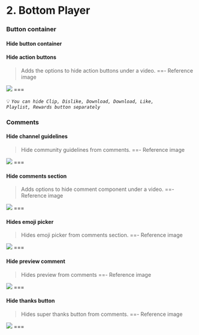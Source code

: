 # 2. Bottom Player</summary>

### Button container

#### Hide button container

#### Hide action buttons
>Adds the options to hide action buttons under a video.
==- Reference image
<img src="https://raw.githubusercontent.com/kazimmt/RVX-Features/website/assets/youtube/bottom-player/hide-button-container.jpg" >
===

💡 <code><i>You can hide Clip, Dislike, Download, Download, Like, Playlist, Rewards button separately</i></code>

### Comments

#### Hide channel guidelines
>Hide community guidelines from comments.
==- Reference image
<img src="https://raw.githubusercontent.com/kazimmt/RVX-Features/website/assets/youtube/bottom-player/hide-channel-guidelines.jpg" >
===

#### Hide comments section
>Adds options to hide comment component under a video.
==- Reference image
<img src="https://raw.githubusercontent.com/kazimmt/RVX-Features/website/assets/youtube/bottom-player/hide-comment-section.jpg" >
===

#### Hides emoji picker
>Hides emoji picker from comments section.
==- Reference image
<img src="https://raw.githubusercontent.com/kazimmt/RVX-Features/website/assets/youtube/bottom-player/Hide-Emoji-Picker.jpg" >
===

#### Hide preview comment
>Hides preview from comments
==- Reference image
<img src="https://raw.githubusercontent.com/kazimmt/RVX-Features/website/assets/youtube/bottom-player/hide-preview-comment.jpg" >
===

#### Hide thanks button
>Hides super thanks button from comments.
==- Reference image
<img src="https://raw.githubusercontent.com/kazimmt/RVX-Features/website/assets/youtube/bottom-player/hide-thanks-button.jpg" >
===